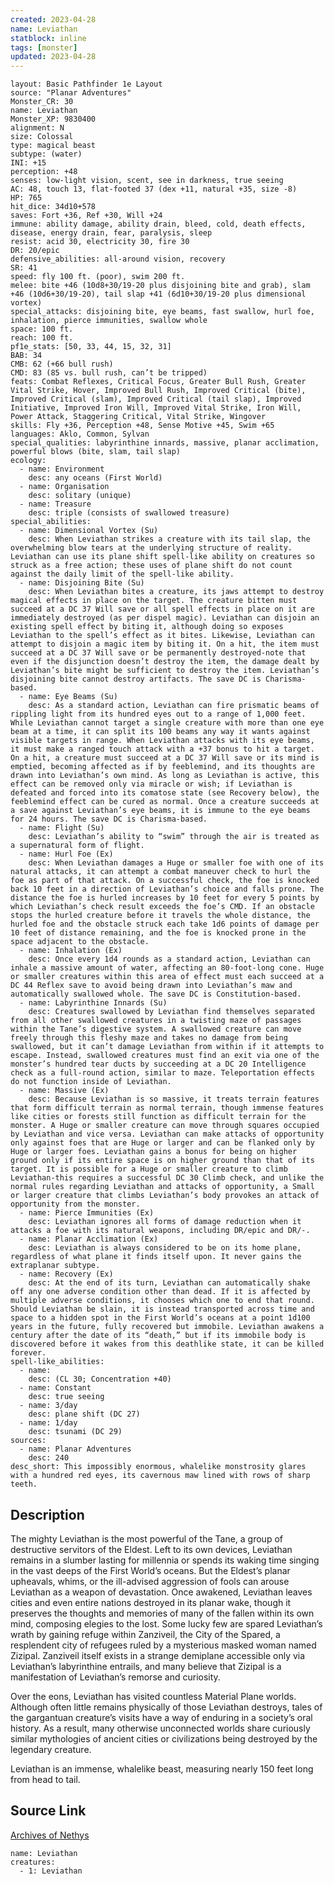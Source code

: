 ```yaml
---
created: 2023-04-28
name: Leviathan
statblock: inline
tags: [monster]
updated: 2023-04-28
---
```

```statblock
layout: Basic Pathfinder 1e Layout
source: "Planar Adventures"
Monster_CR: 30
name: Leviathan
Monster_XP: 9830400
alignment: N
size: Colossal
type: magical beast
subtype: (water)
INI: +15
perception: +48
senses: low-light vision, scent, see in darkness, true seeing
AC: 48, touch 13, flat-footed 37 (dex +11, natural +35, size -8)
HP: 765
hit_dice: 34d10+578
saves: Fort +36, Ref +30, Will +24
immune: ability damage, ability drain, bleed, cold, death effects, disease, energy drain, fear, paralysis, sleep
resist: acid 30, electricity 30, fire 30
DR: 20/epic
defensive_abilities: all-around vision, recovery
SR: 41
speed: fly 100 ft. (poor), swim 200 ft.
melee: bite +46 (10d8+30/19-20 plus disjoining bite and grab), slam +46 (10d6+30/19-20), tail slap +41 (6d10+30/19-20 plus dimensional vortex)
special_attacks: disjoining bite, eye beams, fast swallow, hurl foe, inhalation, pierce immunities, swallow whole
space: 100 ft.
reach: 100 ft.
pf1e_stats: [50, 33, 44, 15, 32, 31]
BAB: 34
CMB: 62 (+66 bull rush)
CMD: 83 (85 vs. bull rush, can’t be tripped)
feats: Combat Reflexes, Critical Focus, Greater Bull Rush, Greater Vital Strike, Hover, Improved Bull Rush, Improved Critical (bite), Improved Critical (slam), Improved Critical (tail slap), Improved Initiative, Improved Iron Will, Improved Vital Strike, Iron Will, Power Attack, Staggering Critical, Vital Strike, Wingover
skills: Fly +36, Perception +48, Sense Motive +45, Swim +65
languages: Aklo, Common, Sylvan
special_qualities: labyrinthine innards, massive, planar acclimation, powerful blows (bite, slam, tail slap)
ecology:
  - name: Environment
    desc: any oceans (First World)
  - name: Organisation
    desc: solitary (unique)
  - name: Treasure
    desc: triple (consists of swallowed treasure)
special_abilities:
  - name: Dimensional Vortex (Su)
    desc: When Leviathan strikes a creature with its tail slap, the overwhelming blow tears at the underlying structure of reality. Leviathan can use its plane shift spell-like ability on creatures so struck as a free action; these uses of plane shift do not count against the daily limit of the spell-like ability.
  - name: Disjoining Bite (Su)
    desc: When Leviathan bites a creature, its jaws attempt to destroy magical effects in place on the target. The creature bitten must succeed at a DC 37 Will save or all spell effects in place on it are immediately destroyed (as per dispel magic). Leviathan can disjoin an existing spell effect by biting it, although doing so exposes Leviathan to the spell’s effect as it bites. Likewise, Leviathan can attempt to disjoin a magic item by biting it. On a hit, the item must succeed at a DC 37 Will save or be permanently destroyed-note that even if the disjunction doesn’t destroy the item, the damage dealt by Leviathan’s bite might be sufficient to destroy the item. Leviathan’s disjoining bite cannot destroy artifacts. The save DC is Charisma-based.
  - name: Eye Beams (Su)
    desc: As a standard action, Leviathan can fire prismatic beams of rippling light from its hundred eyes out to a range of 1,000 feet. While Leviathan cannot target a single creature with more than one eye beam at a time, it can split its 100 beams any way it wants against visible targets in range. When Leviathan attacks with its eye beams, it must make a ranged touch attack with a +37 bonus to hit a target. On a hit, a creature must succeed at a DC 37 Will save or its mind is emptied, becoming affected as if by feeblemind, and its thoughts are drawn into Leviathan’s own mind. As long as Leviathan is active, this effect can be removed only via miracle or wish; if Leviathan is defeated and forced into its comatose state (see Recovery below), the feeblemind effect can be cured as normal. Once a creature succeeds at a save against Leviathan’s eye beams, it is immune to the eye beams for 24 hours. The save DC is Charisma-based.
  - name: Flight (Su)
    desc: Leviathan’s ability to “swim” through the air is treated as a supernatural form of flight.
  - name: Hurl Foe (Ex)
    desc: When Leviathan damages a Huge or smaller foe with one of its natural attacks, it can attempt a combat maneuver check to hurl the foe as part of that attack. On a successful check, the foe is knocked back 10 feet in a direction of Leviathan’s choice and falls prone. The distance the foe is hurled increases by 10 feet for every 5 points by which Leviathan’s check result exceeds the foe’s CMD. If an obstacle stops the hurled creature before it travels the whole distance, the hurled foe and the obstacle struck each take 1d6 points of damage per 10 feet of distance remaining, and the foe is knocked prone in the space adjacent to the obstacle.
  - name: Inhalation (Ex)
    desc: Once every 1d4 rounds as a standard action, Leviathan can inhale a massive amount of water, affecting an 80-foot-long cone. Huge or smaller creatures within this area of effect must each succeed at a DC 44 Reflex save to avoid being drawn into Leviathan’s maw and automatically swallowed whole. The save DC is Constitution-based.
  - name: Labyrinthine Innards (Su)
    desc: Creatures swallowed by Leviathan find themselves separated from all other swallowed creatures in a twisting maze of passages within the Tane’s digestive system. A swallowed creature can move freely through this fleshy maze and takes no damage from being swallowed, but it can’t damage Leviathan from within if it attempts to escape. Instead, swallowed creatures must find an exit via one of the monster’s hundred tear ducts by succeeding at a DC 20 Intelligence check as a full-round action, similar to maze. Teleportation effects do not function inside of Leviathan.
  - name: Massive (Ex)
    desc: Because Leviathan is so massive, it treats terrain features that form difficult terrain as normal terrain, though immense features like cities or forests still function as difficult terrain for the monster. A Huge or smaller creature can move through squares occupied by Leviathan and vice versa. Leviathan can make attacks of opportunity only against foes that are Huge or larger and can be flanked only by Huge or larger foes. Leviathan gains a bonus for being on higher ground only if its entire space is on higher ground than that of its target. It is possible for a Huge or smaller creature to climb Leviathan-this requires a successful DC 30 Climb check, and unlike the normal rules regarding Leviathan and attacks of opportunity, a Small or larger creature that climbs Leviathan’s body provokes an attack of opportunity from the monster.
  - name: Pierce Immunities (Ex)
    desc: Leviathan ignores all forms of damage reduction when it attacks a foe with its natural weapons, including DR/epic and DR/-.
  - name: Planar Acclimation (Ex)
    desc: Leviathan is always considered to be on its home plane, regardless of what plane it finds itself upon. It never gains the extraplanar subtype.
  - name: Recovery (Ex)
    desc: At the end of its turn, Leviathan can automatically shake off any one adverse condition other than dead. If it is affected by multiple adverse conditions, it chooses which one to end that round. Should Leviathan be slain, it is instead transported across time and space to a hidden spot in the First World’s oceans at a point 1d100 years in the future, fully recovered but immobile. Leviathan awakens a century after the date of its “death,” but if its immobile body is discovered before it wakes from this deathlike state, it can be killed forever.
spell-like_abilities:
  - name:
    desc: (CL 30; Concentration +40)
  - name: Constant
    desc: true seeing
  - name: 3/day
    desc: plane shift (DC 27)
  - name: 1/day
    desc: tsunami (DC 29)
sources:
  - name: Planar Adventures
    desc: 240
desc_short: This impossibly enormous, whalelike monstrosity glares with a hundred red eyes, its cavernous maw lined with rows of sharp teeth.
```
## Description
The mighty Leviathan is the most powerful of the Tane, a group of destructive servitors of the Eldest. Left to its own devices, Leviathan remains in a slumber lasting for millennia or spends its waking time singing in the vast deeps of the First World’s oceans. But the Eldest’s planar upheavals, whims, or the ill-advised aggression of fools can arouse Leviathan as a weapon of devastation. Once awakened, Leviathan leaves cities and even entire nations destroyed in its planar wake, though it preserves the thoughts and memories of many of the fallen within its own mind, composing elegies to the lost. Some lucky few are spared Leviathan’s wrath by gaining refuge within Zanziveil, the City of the Spared, a resplendent city of refugees ruled by a mysterious masked woman named Zizipal. Zanziveil itself exists in a strange demiplane accessible only via Leviathan’s labyrinthine entrails, and many believe that Zizipal is a manifestation of Leviathan’s remorse and curiosity.

 Over the eons, Leviathan has visited countless Material Plane worlds. Although often little remains physically of those Leviathan destroys, tales of the gargantuan creature’s visits have a way of enduring in a society’s oral history. As a result, many otherwise unconnected worlds share curiously similar mythologies of ancient cities or civilizations being destroyed by the legendary creature.

 Leviathan is an immense, whalelike beast, measuring nearly 150 feet long from head to tail.
## Source Link
[Archives of Nethys](https://aonprd.com/MonsterDisplay.aspx?ItemName=Leviathan)
```encounter-table
name: Leviathan
creatures:
  - 1: Leviathan
```
